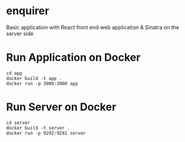 # enquirer
Basic application with React front end web application & Sinatra on the server side


# Run Application on Docker 
```
cd app
docker build -t app .
docker run -p 3000:3000 app
```


# Run Server on Docker 
```
cd server
docker build -t server .
docker run -p 9292:9292 server
```
